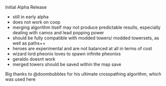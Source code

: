 Initial Alpha Release
- still in early alpha
- does not work on coop
- merging algorithm itself may not produce predictable results, especially dealing with camos and lead popping power
- should be fully compatible with modded towers/ modded towersets, as well as paths++
- heroes are experimental and are not balanced at all in terms of cost
- wizard lord pheonix loves to spawn infinite pheonixs
- geraldo doesnt work
- merged towers should be saved within the map save

Big thanks to @doombubbles for his ultimate crosspathing algorithm, which was used here